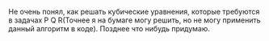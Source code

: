 Не очень понял, как решать кубические уравнения, которые требуются в задачах P Q R(Точнее я на бумаге могу решить, но не могу применить данный алгоритм в коде). Позднее что нибудь придумаю.